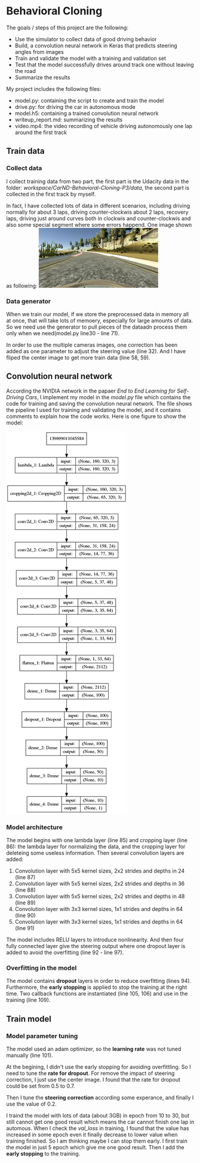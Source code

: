 # **Behavioral Cloning** 

The goals / steps of this project are the following:
* Use the simulator to collect data of good driving behavior
* Build, a convolution neural network in Keras that predicts steering angles from images
* Train and validate the model with a training and validation set
* Test that the model successfully drives around track one without leaving the road
* Summarize the results

My project includes the following files:
* model.py: containing the script to create and train the model
* drive.py:   for driving the car in autonomous mode
* model.h5: containing a trained convolution neural network 
* writeup_report.md: summarizing the results
* video.mp4: the video recording of vehicle driving autonomously one lap around the first track

## Train data
### Collect data

I collect training data from two part, the first part is the Udacity data in the folder: *workspace/CarND-Behavioral-Cloning-P3/data*, the second part is collected in the first track by myself. 

In fact, I have collected lots of data in different scenarios, including driving normally for about 3 laps, driving counter-clockwis about 2 laps, recovery laps, driving just around curves both in clockwis and counter-clockwis and also some special segment where some errors happend. One image shown as following:
![image](fig/data_example.jpg)

### Data generator
When we train our model, if we store the preprocessed data in memory all at once, that will take lots of memoery, especially for large amounts of data. So we need use the generator to pull pieces of the dataadn process them only when we need(model.py line30 - line 71). 

In order to use the multiple cameras images, one correction has been added as one parameter to adjust the steering value (line 32). And I have fliped the center image to get more train data (line 58, 59).

## Convolution neural network

According the NVIDIA network in the papaer *End to End Learning for Self-Driving Cars*, I implement my model in the *model.py* file which contains the code for training and saving the convolution neural network. The file shows the pipeline I used for training and validating the model, and it contains comments to explain how the code works. Here is one figure to show the model:

![model](fig/behavioral_clone_model.png)


### Model architecture
The model begins with one lambda layer (line 85) and cropping layer (line 86): the lambda layer for normalizing the data, and the cropping layer for deleteing some useless information. Then several convolution layers are added:
1. Convolution layer with 5x5 kernel sizes, 2x2 strides and depths in 24 (line 87)
1. Convolution layer with 5x5 kernel sizes, 2x2 strides and depths in 36 (line 88)
1. Convolution layer with 5x5 kernel sizes, 2x2 strides and depths in 48 (line 89)
1. Convolution layer with 3x3 kernel sizes, 1x1 strides and depths in 64 (line 90)
1. Convolution layer with 3x3 kernel sizes, 1x1 strides and depths in 64 (line 91)

The model includes RELU layers to introduce nonlinearity. And then four fully connected layer give the steering output where one dropout layer is added to avoid the overfitting (line 92 - line 97).

### Overfitting in the model
The model contains **dropout** layers in order to reduce overfitting (lines 94). Furthermore, the **early stopping** is applied to stop the training at the right time. Two callback functions are instantiated (line 105, 106) and use in the training (line 109).

## Train model

### Model parameter tuning

The model used an adam optimizer, so the **learning rate** was not tuned manually (line 101).

At the begining, I didn't use the early stopping for avoiding overfittling. So I need to tune the **rate for dropout**. For remove the impact of steering correction, I just use the center image. I found that the rate for dropout could be set from 0.5 to 0.7. 

Then I tune the **steering correction** according some experance, and finally I use the value of 0.2.

I traind the model with lots of data (about 3GB) in epoch from 10 to 30, but still cannot get one good result which means the car cannot finish one lap in automous. When I check the *val_loss* in training, I found that the value has increased in some epoch even it finally decrease to lower value when training finished. So I am thinking maybe I can stop them early. I first train the model in just 5 epoch which give me one good result. Then I add the **early stopping** to the training.
